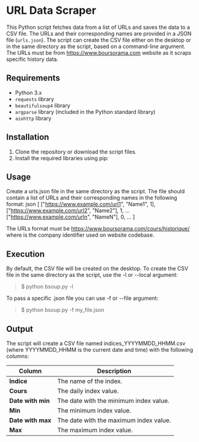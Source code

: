 # URL Data Scraper

This Python script fetches data from a list of URLs and saves the data to a CSV file. The URLs and their corresponding names are provided in a JSON file (`urls.json`). The script can create the CSV file either on the desktop or in the same directory as the script, based on a command-line argument. The URLs must be from https://www.boursorama.com website as it scraps specific history data.

## Requirements

- Python 3.x
- `requests` library
- `beautifulsoup4` library
- `argparse` library (included in the Python standard library)
- `aiohttp` library

## Installation

1. Clone the repository or download the script files.
2. Install the required libraries using pip:

## Usage

Create a urls.json file in the same directory as the script. The file should contain a list of URLs and their corresponding names in the following format:
json
[
    ["https://www.example.com/url1", "Name1", 1],
    ["https://www.example.com/url2", "Name2"], 1,
    ...
    ["https://www.example.com/urln", "NameN"], 0,
    ...
]

The URLs format must be  https://www.boursorama.com/cours/historique/<id> where <id> is the company identifier used on website codebase.

## Execution

By default, the CSV file will be created on the desktop. To create the CSV file in the same directory as the script, use the -l or --local argument:

>$ python bsoup.py -l

To pass a specific .json file you can use -f or --file argument:

>$ python bsoup.py -f my_file.json

## Output

The script will create a CSV file named indices_YYYYMMDD_HHMM.csv (where YYYYMMDD_HHMM is the current date and time) with the following columns:


| Column            | Description                               |
|-------------------|-------------------------------------------|
| **Indice**        | The name of the index.                    |
| **Cours**         | The daily index value.                    |
| **Date with min** | The date with the minimum index value.    |
| **Min**           | The minimum index value.                  |
| **Date with max** | The date with the maximum index value.    |
| **Max**           | The maximum index value.                  |
